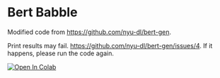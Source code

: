 # Bert Babble

Modified code from <https://github.com/nyu-dl/bert-gen>.

Print results may fail. <https://github.com/nyu-dl/bert-gen/issues/4>. If it happens, please run the code again.

[![Open In Colab](https://colab.research.google.com/assets/colab-badge.svg)](https://colab.research.google.com/github/rogerlucena/amal/blob/master/project/bert-babble/main.ipynb)
